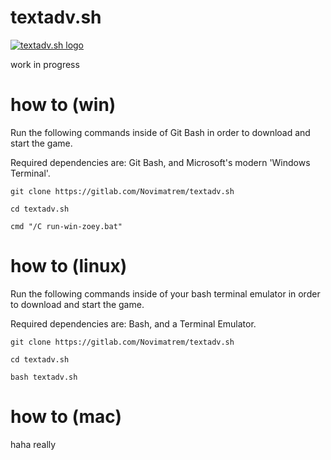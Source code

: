 # textadv.sh

[![textadv.sh logo](https://gitlab.com/Novimatrem/textadv.sh/-/raw/main/assets/textadv-logo-shadow.png)](https://gitlab.com/Novimatrem/textadv.sh)  

work in progress

# how to (win)

Run the following commands inside of Git Bash in order to download and start the game.

Required dependencies are: Git Bash, and Microsoft's modern 'Windows Terminal'.

```git clone https://gitlab.com/Novimatrem/textadv.sh```

```cd textadv.sh```

```cmd "/C run-win-zoey.bat"```

# how to (linux)

Run the following commands inside of your bash terminal emulator in order to download and start the game.

Required dependencies are: Bash, and a Terminal Emulator.

```git clone https://gitlab.com/Novimatrem/textadv.sh```

```cd textadv.sh```

```bash textadv.sh```

# how to (mac)

haha really
